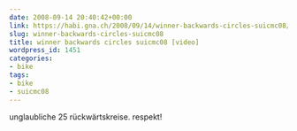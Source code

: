 ```yaml
---
date: 2008-09-14 20:40:42+00:00
link: https://habi.gna.ch/2008/09/14/winner-backwards-circles-suicmc08/
slug: winner-backwards-circles-suicmc08
title: winner backwards circles suicmc08 [video]
wordpress_id: 1451
categories:
- bike
tags:
- bike
- suicmc08
---
```



unglaubliche 25 rückwärtskreise. respekt!

